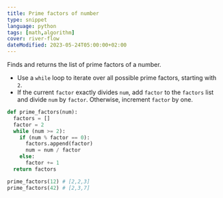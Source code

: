 ```yaml
---
title: Prime factors of number
type: snippet
language: python
tags: [math,algorithm]
cover: river-flow
dateModified: 2023-05-24T05:00:00+02:00
---
```


Finds and returns the list of prime factors of a number.

- Use a `while` loop to iterate over all possible prime factors, starting with `2`.
- If the current `factor` exactly divides `num`, add `factor` to the `factors` list and divide `num` by `factor`. Otherwise, increment `factor` by one.

```py
def prime_factors(num):
  factors = []
  factor = 2
  while (num >= 2):
    if (num % factor == 0):
      factors.append(factor)
      num = num / factor
    else:
      factor += 1
  return factors
```

```py
prime_factors(12) # [2,2,3]
prime_factors(42) # [2,3,7]
```
